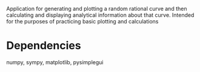 Application for generating and plotting a random rational curve and then calculating and displaying analytical information about that curve. Intended for the purposes of 
practicing basic plotting and calculations 

# Dependencies
numpy,
sympy,
matplotlib,
pysimplegui
